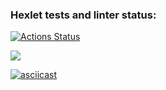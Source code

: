 ### Hexlet tests and linter status:
[![Actions Status](https://github.com/lmilosz/frontend-project-44/workflows/hexlet-check/badge.svg)](https://github.com/lmilosz/frontend-project-44/actions)

<a href="https://codeclimate.com/github/lmilosz/frontend-project-44/maintainability"><img src="https://api.codeclimate.com/v1/badges/e5a92c15032978165fba/maintainability" /></a>

[![asciicast](https://asciinema.org/a/KZkvqd864nG5MDnHNbtm6CT7j.svg)](https://asciinema.org/a/KZkvqd864nG5MDnHNbtm6CT7j)